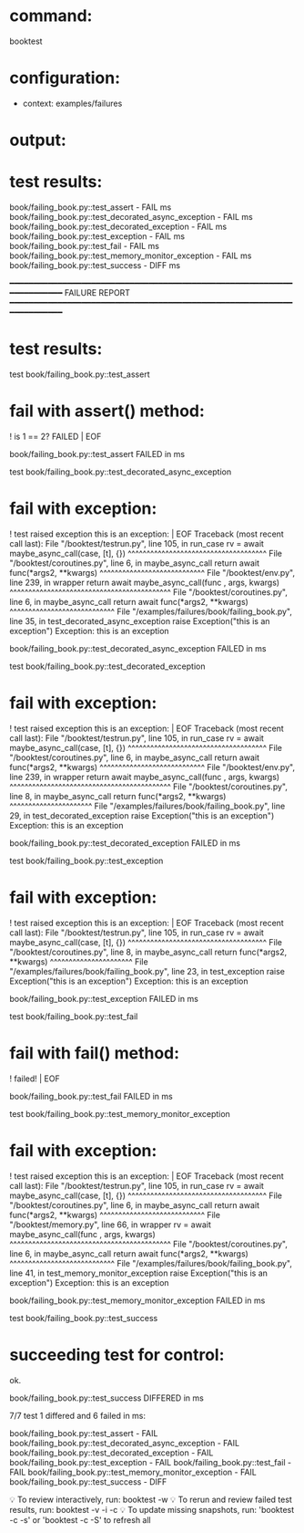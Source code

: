 # command:

booktest 

# configuration:

 * context: examples/failures

# output:


# test results:

  book/failing_book.py::test_assert - FAIL <number> ms
  book/failing_book.py::test_decorated_async_exception - FAIL <number> ms
  book/failing_book.py::test_decorated_exception - FAIL <number> ms
  book/failing_book.py::test_exception - FAIL <number> ms
  book/failing_book.py::test_fail - FAIL <number> ms
  book/failing_book.py::test_memory_monitor_exception - FAIL <number> ms
  book/failing_book.py::test_success - DIFF <number> ms

━━━━━━━━━━━━━━━━━━━━━━━━━━━━━━━━━━━━━━━━━━━━━━━━━━━━━━━━━━━━━━━━━━━━━━
FAILURE REPORT
━━━━━━━━━━━━━━━━━━━━━━━━━━━━━━━━━━━━━━━━━━━━━━━━━━━━━━━━━━━━━━━━━━━━━━


# test results:

test book/failing_book.py::test_assert

  # fail with assert() method:
  
! is 1 == 2? FAILED                                            | EOF

book/failing_book.py::test_assert FAILED in <number> ms

test book/failing_book.py::test_decorated_async_exception

  # fail with exception:
  
  
! test raised exception this is an exception:                  | EOF
  Traceback (most recent call last):
    File "<workdir>/booktest/testrun.py", line 105, in run_case
      rv = await maybe_async_call(case, [t], {})
           ^^^^^^^^^^^^^^^^^^^^^^^^^^^^^^^^^^^^^
    File "<workdir>/booktest/coroutines.py", line 6, in maybe_async_call
      return await func(*args2, **kwargs)
             ^^^^^^^^^^^^^^^^^^^^^^^^^^^^
    File "<workdir>/booktest/env.py", line 239, in wrapper
      return await maybe_async_call(func , args, kwargs)
             ^^^^^^^^^^^^^^^^^^^^^^^^^^^^^^^^^^^^^^^^^^^
    File "<workdir>/booktest/coroutines.py", line 6, in maybe_async_call
      return await func(*args2, **kwargs)
             ^^^^^^^^^^^^^^^^^^^^^^^^^^^^
    File "<workdir>/examples/failures/book/failing_book.py", line 35, in test_decorated_async_exception
      raise Exception("this is an exception")
  Exception: this is an exception
  

book/failing_book.py::test_decorated_async_exception FAILED in <number> ms

test book/failing_book.py::test_decorated_exception

  # fail with exception:
  
  
! test raised exception this is an exception:                  | EOF
  Traceback (most recent call last):
    File "<workdir>/booktest/testrun.py", line 105, in run_case
      rv = await maybe_async_call(case, [t], {})
           ^^^^^^^^^^^^^^^^^^^^^^^^^^^^^^^^^^^^^
    File "<workdir>/booktest/coroutines.py", line 6, in maybe_async_call
      return await func(*args2, **kwargs)
             ^^^^^^^^^^^^^^^^^^^^^^^^^^^^
    File "<workdir>/booktest/env.py", line 239, in wrapper
      return await maybe_async_call(func , args, kwargs)
             ^^^^^^^^^^^^^^^^^^^^^^^^^^^^^^^^^^^^^^^^^^^
    File "<workdir>/booktest/coroutines.py", line 8, in maybe_async_call
      return func(*args2, **kwargs)
             ^^^^^^^^^^^^^^^^^^^^^^
    File "<workdir>/examples/failures/book/failing_book.py", line 29, in test_decorated_exception
      raise Exception("this is an exception")
  Exception: this is an exception
  

book/failing_book.py::test_decorated_exception FAILED in <number> ms

test book/failing_book.py::test_exception

  # fail with exception:
  
  
! test raised exception this is an exception:                  | EOF
  Traceback (most recent call last):
    File "<workdir>/booktest/testrun.py", line 105, in run_case
      rv = await maybe_async_call(case, [t], {})
           ^^^^^^^^^^^^^^^^^^^^^^^^^^^^^^^^^^^^^
    File "<workdir>/booktest/coroutines.py", line 8, in maybe_async_call
      return func(*args2, **kwargs)
             ^^^^^^^^^^^^^^^^^^^^^^
    File "<workdir>/examples/failures/book/failing_book.py", line 23, in test_exception
      raise Exception("this is an exception")
  Exception: this is an exception
  

book/failing_book.py::test_exception FAILED in <number> ms

test book/failing_book.py::test_fail

  # fail with fail() method:
  
! failed!                                                      | EOF

book/failing_book.py::test_fail FAILED in <number> ms

test book/failing_book.py::test_memory_monitor_exception

  # fail with exception:
  
  
! test raised exception this is an exception:                  | EOF
  Traceback (most recent call last):
    File "<workdir>/booktest/testrun.py", line 105, in run_case
      rv = await maybe_async_call(case, [t], {})
           ^^^^^^^^^^^^^^^^^^^^^^^^^^^^^^^^^^^^^
    File "<workdir>/booktest/coroutines.py", line 6, in maybe_async_call
      return await func(*args2, **kwargs)
             ^^^^^^^^^^^^^^^^^^^^^^^^^^^^
    File "<workdir>/booktest/memory.py", line 66, in wrapper
      rv = await maybe_async_call(func , args, kwargs)
           ^^^^^^^^^^^^^^^^^^^^^^^^^^^^^^^^^^^^^^^^^^^
    File "<workdir>/booktest/coroutines.py", line 6, in maybe_async_call
      return await func(*args2, **kwargs)
             ^^^^^^^^^^^^^^^^^^^^^^^^^^^^
    File "<workdir>/examples/failures/book/failing_book.py", line 41, in test_memory_monitor_exception
      raise Exception("this is an exception")
  Exception: this is an exception
  

book/failing_book.py::test_memory_monitor_exception FAILED in <number> ms

test book/failing_book.py::test_success

  # succeeding test for control:
  
  ok.

book/failing_book.py::test_success DIFFERED in <number> ms


7/7 test 1 differed and 6 failed in <number> ms:

  book/failing_book.py::test_assert - FAIL
  book/failing_book.py::test_decorated_async_exception - FAIL
  book/failing_book.py::test_decorated_exception - FAIL
  book/failing_book.py::test_exception - FAIL
  book/failing_book.py::test_fail - FAIL
  book/failing_book.py::test_memory_monitor_exception - FAIL
  book/failing_book.py::test_success - DIFF


💡 To review interactively, run: booktest -w
💡 To rerun and review failed test results, run: booktest -v -i -c
💡 To update missing snapshots, run: 'booktest -c -s' or 'booktest -c -S' to refresh all


